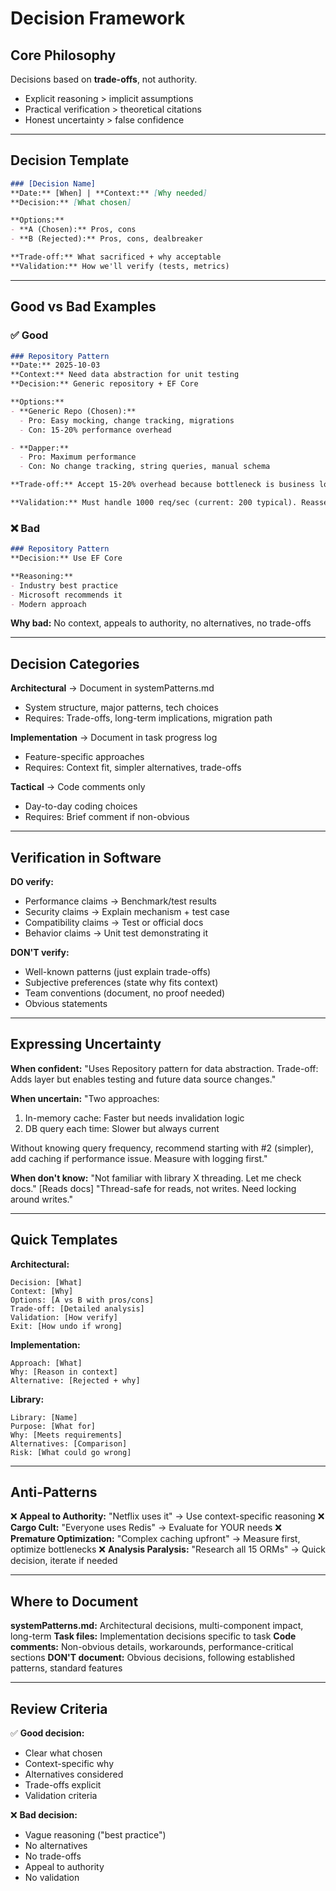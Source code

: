 # Decision Framework

## Core Philosophy

Decisions based on **trade-offs**, not authority.
- Explicit reasoning > implicit assumptions
- Practical verification > theoretical citations
- Honest uncertainty > false confidence

---

## Decision Template

```markdown
### [Decision Name]
**Date:** [When] | **Context:** [Why needed]
**Decision:** [What chosen]

**Options:**
- **A (Chosen):** Pros, cons
- **B (Rejected):** Pros, cons, dealbreaker

**Trade-off:** What sacrificed + why acceptable
**Validation:** How we'll verify (tests, metrics)
```

---

## Good vs Bad Examples

### ✅ Good
```markdown
### Repository Pattern
**Date:** 2025-10-03
**Context:** Need data abstraction for unit testing
**Decision:** Generic repository + EF Core

**Options:**
- **Generic Repo (Chosen):**
  - Pro: Easy mocking, change tracking, migrations
  - Con: 15-20% performance overhead

- **Dapper:**
  - Pro: Maximum performance
  - Con: No change tracking, string queries, manual schema

**Trade-off:** Accept 15-20% overhead because bottleneck is business logic, not data access. Maintainability > raw performance.

**Validation:** Must handle 1000 req/sec (current: 200 typical). Reassess if becomes bottleneck.
```

### ❌ Bad
```markdown
### Repository Pattern
**Decision:** Use EF Core

**Reasoning:**
- Industry best practice
- Microsoft recommends it
- Modern approach
```
**Why bad:** No context, appeals to authority, no alternatives, no trade-offs

---

## Decision Categories

**Architectural** → Document in systemPatterns.md
- System structure, major patterns, tech choices
- Requires: Trade-offs, long-term implications, migration path

**Implementation** → Document in task progress log
- Feature-specific approaches
- Requires: Context fit, simpler alternatives, trade-offs

**Tactical** → Code comments only
- Day-to-day coding choices
- Requires: Brief comment if non-obvious

---

## Verification in Software

**DO verify:**
- Performance claims → Benchmark/test results
- Security claims → Explain mechanism + test case
- Compatibility claims → Test or official docs
- Behavior claims → Unit test demonstrating it

**DON'T verify:**
- Well-known patterns (just explain trade-offs)
- Subjective preferences (state why fits context)
- Team conventions (document, no proof needed)
- Obvious statements

---

## Expressing Uncertainty

**When confident:**
"Uses Repository pattern for data abstraction. Trade-off: Adds layer but enables testing and future data source changes."

**When uncertain:**
"Two approaches:
1. In-memory cache: Faster but needs invalidation logic
2. DB query each time: Slower but always current

Without knowing query frequency, recommend starting with #2 (simpler), add caching if performance issue. Measure with logging first."

**When don't know:**
"Not familiar with library X threading. Let me check docs."
[Reads docs]
"Thread-safe for reads, not writes. Need locking around writes."

---

## Quick Templates

**Architectural:**
```
Decision: [What]
Context: [Why]
Options: [A vs B with pros/cons]
Trade-off: [Detailed analysis]
Validation: [How verify]
Exit: [How undo if wrong]
```

**Implementation:**
```
Approach: [What]
Why: [Reason in context]
Alternative: [Rejected + why]
```

**Library:**
```
Library: [Name]
Purpose: [What for]
Why: [Meets requirements]
Alternatives: [Comparison]
Risk: [What could go wrong]
```

---

## Anti-Patterns

❌ **Appeal to Authority:** "Netflix uses it" → Use context-specific reasoning
❌ **Cargo Cult:** "Everyone uses Redis" → Evaluate for YOUR needs
❌ **Premature Optimization:** "Complex caching upfront" → Measure first, optimize bottlenecks
❌ **Analysis Paralysis:** "Research all 15 ORMs" → Quick decision, iterate if needed

---

## Where to Document

**systemPatterns.md:** Architectural decisions, multi-component impact, long-term
**Task files:** Implementation decisions specific to task
**Code comments:** Non-obvious details, workarounds, performance-critical sections
**DON'T document:** Obvious decisions, following established patterns, standard features

---

## Review Criteria

✅ **Good decision:**
- Clear what chosen
- Context-specific why
- Alternatives considered
- Trade-offs explicit
- Validation criteria

❌ **Bad decision:**
- Vague reasoning ("best practice")
- No alternatives
- No trade-offs
- Appeal to authority
- No validation
